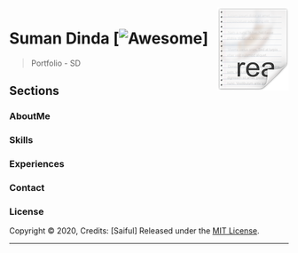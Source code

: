<img src="images/ricon.png" align="right" />

# Suman Dinda [![Awesome](https://cdn.rawgit.com/sindresorhus/awesome/d7305f38d29fed78fa85652e3a63e154dd8e8829/media/badge.svg)]
> Portfolio - SD

## Sections

### AboutMe

### Skills

### Experiences

### Contact

### License

Copyright © 2020, Credits: [Saiful]
Released under the [MIT License](LICENSE).

***
